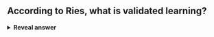 ## According to Ries, what is validated learning?
<details>
<summary><b>Reveal answer</b></summary>
According to Ries, validated learning is (<b>quantitavely</b>)&nbsp;learning&nbsp;how to build a sustainable business. Everything else is a total waste of time -- including code.
</details>
